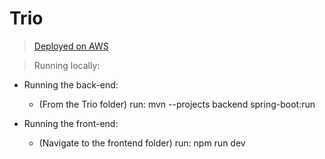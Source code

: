 # Trio

> [Deployed on AWS](http://ec2-54-210-102-133.compute-1.amazonaws.com:8080/login)


> Running locally:

* Running the back-end:
  * (From the Trio folder) run: mvn --projects backend spring-boot:run

* Running the front-end:
  * (Navigate to the frontend folder) run: npm run dev